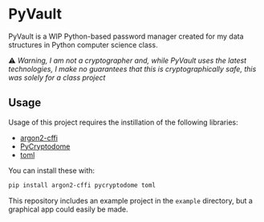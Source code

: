 # PyVault

PyVault is a WIP Python-based password manager created for my data structures in Python computer
science class.

:warning: *Warning, I am not a cryptographer and, while PyVault uses the latest technologies, I
make no guarantees that this is cryptographically safe, this was solely for a class project*

## Usage
Usage of this project requires the instillation of the following libraries:
- [argon2-cffi](https://pypi.org/project/argon2-cffi/)
- [PyCryptodome](https://pypi.org/project/pycryptodome/)
- [toml](https://pypi.org/project/toml/)

You can install these with:
```sh
pip install argon2-cffi pycryptodome toml
```

This repository includes an example project in the `example` directory, but a graphical app could
easily be made.

